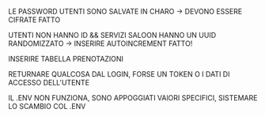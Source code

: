 LE PASSWORD UTENTI SONO SALVATE IN CHARO -> DEVONO ESSERE CIFRATE
FATTO


UTENTI NON HANNO ID && SERVIZI SALOON HANNO UN UUID RANDOMIZZATO -> INSERIRE AUTOINCREMENT
FATTO!


INSERIRE TABELLA PRENOTAZIONI

RETURNARE QUALCOSA DAL LOGIN, FORSE UN TOKEN O I DATI DI ACCESSO DELL'UTENTE

IL .ENV NON FUNZIONA, SONO APPOGGIATI VAlORI SPECIFICI, SISTEMARE LO SCAMBIO COL .ENV